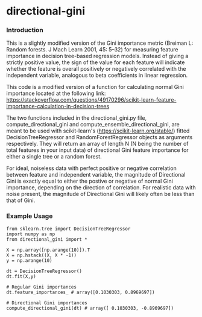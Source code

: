# directional-gini
### Introduction
This is a slightly modified version of the Gini importance metric (Breiman L: Random forests. J Mach Learn 2001, 45: 5–32) for measuring feature importance in decision tree-based regression models. Instead of giving a strictly positive value, the sign of the value for each feature will indicate whether the feature is overall positively or negatively correlated with the independent variable, analogous to beta coefficients in linear regression. 

This code is a modified version of a function for calculating normal Gini importance located at the following link: 
https://stackoverflow.com/questions/49170296/scikit-learn-feature-importance-calculation-in-decision-trees


The two functions included in the directional_gini.py file, compute_directional_gini and compute_ensemble_directional_gini, are meant to be used with scikit-learn's (https://scikit-learn.org/stable/) fitted DecisionTreeRegressor and RandomForestRegressor objects as arguments respectively. They will return an array of length N (N being the number of total features in your input data) of directional Gini feature importance for either a single tree or a random forest.


For ideal, noiseless data with perfect positive or negative correlation between feature and independent variable, the magnitude of Directional Gini is exactly equal to either the postive or negative of normal Gini importance, depending on the direction of correlation. For realistic data with noise present, the magnitude of Directional Gini will likely often be less than that of Gini.

### Example Usage
```
from sklearn.tree import DecisionTreeRegressor
import numpy as np
from directional_gini import *

X = np.array([np.arange(10)]).T
X = np.hstack((X, X * -1))
y = np.arange(10)

dt = DecisionTreeRegressor()
dt.fit(X,y)

# Regular Gini importances
dt.feature_importances_ # array([0.1030303, 0.8969697])

# Directional Gini importances
compute_directional_gini(dt) # array([ 0.1030303, -0.8969697])
```


